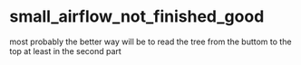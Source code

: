 # small_airflow_not_finished_good
most probably the better way will be to read the tree from the buttom to the top at least in the second part

